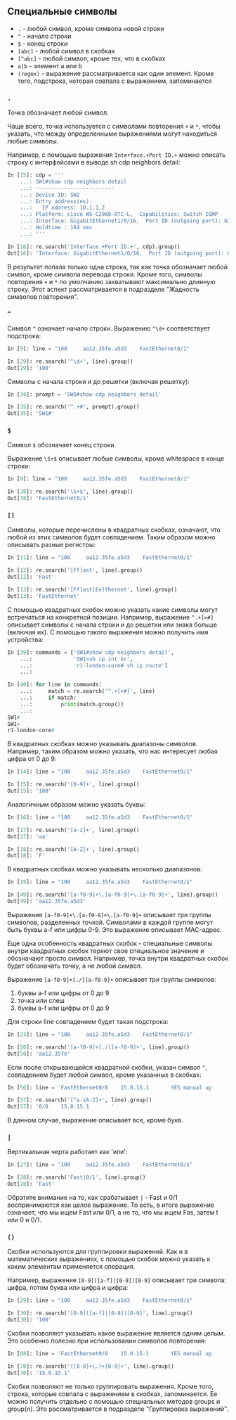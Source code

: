 ## Специальные символы

* ```.``` - любой символ, кроме символа новой строки
* ```^``` - начало строки
* ```$``` - конец строки
* ```[abc]``` - любой символ в скобках
* ```[^abc]``` - любой символ, кроме тех, что в скобках
* ```a|b``` - элемент a или b
* ```(regex)``` - выражение рассматривается как один элемент. Кроме того, подстрока, которая совпала с выражением, запоминается


### ```.```

Точка обозначает любой символ.

Чаще всего, точка используется с символами повторения ```+``` и ```*```, чтобы указать, что между определенными выражениями могут находиться любые символы.

Например, с помощью выражения ```Interface.+Port ID.+``` можно описать строку с интерфейсами в выводе sh cdp neighbors detail:
```python
In [15]: cdp = '''
    ...: SW1#show cdp neighbors detail
    ...: -------------------------
    ...: Device ID: SW2
    ...: Entry address(es):
    ...:   IP address: 10.1.1.2
    ...: Platform: cisco WS-C2960-8TC-L,  Capabilities: Switch IGMP
    ...: Interface: GigabitEthernet1/0/16,  Port ID (outgoing port): GigabitEthernet0/1
    ...: Holdtime : 164 sec
    ...: '''

In [16]: re.search('Interface.+Port ID.+', cdp).group()
Out[16]: 'Interface: GigabitEthernet1/0/16,  Port ID (outgoing port): GigabitEthernet0/1'
```

В результат попала только одна строка, так как точка обозначает любой символ, кроме символа перевода строки.
Кроме того, символы повторения ```+``` и ```*``` по умолчанию захватывают максимально длинную строку.
Этот аспект рассматривается в подразделе "Жадность символов повторения".

### ```^```

Символ ```^``` означает начало строки. Выражению ```^\d+``` соответствует подстрока:
```python
In [5]: line = "100     aa12.35fe.a5d3    FastEthernet0/1"

In [29]: re.search('^\d+', line).group()
Out[29]: '100'
```

Символы с начала строки и до решетки (включая решетку):
```py
In [34]: prompt = 'SW1#show cdp neighbors detail'

In [35]: re.search('^.+#', prompt).group()
Out[35]: 'SW1#'
```

### ```$```

Символ ```$``` обозначает конец строки.

Выражение ```\S+$``` описывает любые символы, кроме whitespace в конце строки:
```python
In [9]: line = "100     aa12.35fe.a5d3    FastEthernet0/1"

In [38]: re.search('\S+$', line).group()
Out[38]: 'FastEthernet0/1'
```

### ```[]```

Символы, которые перечислены в квадратных скобках, означают, что любой из этих символов будет совпадением.
Таким образом можно описывать разные регистры:
```python
In [11]: line = "100     aa12.35fe.a5d3    FastEthernet0/1"

In [12]: re.search('[Ff]ast', line).group()
Out[12]: 'Fast'

In [13]: re.search('[Ff]ast[Ee]thernet', line).group()
Out[13]: 'FastEthernet'

```

С помощью квадратных скобок можно указать какие символы могут встречаться на конкретной позиции.
Например, выражение ```^.+[>#]``` описывает символы с начала строки и до решетки или знака больше (включая их).
С помощью такого выражения можно получить имя устройства:
```python
In [39]: commands = ['SW1#show cdp neighbors detail',
    ...:             'SW1>sh ip int br',
    ...:             'r1-london-core# sh ip route']
    ...:

In [40]: for line in commands:
    ...:     match = re.search('^.+[>#]', line)
    ...:     if match:
    ...:         print(match.group())
    ...:
SW1#
SW1>
r1-london-core#

```

В квадратных скобках можно указывать диапазоны символов.
Например, таким образом можно указать, что нас интересует любая цифра от 0 до 9:
```py
In [14]: line = "100     aa12.35fe.a5d3    FastEthernet0/1"

In [15]: re.search('[0-9]+', line).group()
Out[15]: '100'

```

Аналогичным образом можно указать буквы:
```py
In [16]: line = "100     aa12.35fe.a5d3    FastEthernet0/1"

In [17]: re.search('[a-z]+', line).group()
Out[17]: 'aa'

In [18]: re.search('[A-Z]+', line).group()
Out[18]: 'F'

```

В квадратных скобках можно указывать несколько диапазонов:
```py
In [19]: line = "100     aa12.35fe.a5d3    FastEthernet0/1"

In [49]: re.search('[a-f0-9]+\.[a-f0-9]+\.[a-f0-9]+', line).group()
Out[49]: 'aa12.35fe.a5d3'

```

Выражение ```[a-f0-9]+\.[a-f0-9]+\.[a-f0-9]+``` описывает три группы символов, разделенных точкой.
Символами в каждой группе могут быть буквы a-f или цифры 0-9.
Это выражение описывает MAC-адрес.

Еще одна особенность квадратных скобок - специальные символы внутри квадратных скобок теряют свое специальное значение и обозначают просто символ.
Например, точка внутри квадратных скобок будет обозначать точку, а не любой символ.

Выражение ```[a-f0-9]+[./][a-f0-9]+``` описывает три группы символов:
1. буквы a-f или цифры от 0 до 9
2. точка или слеш
3. буквы a-f или цифры от 0 до 9

Для строки line совпадением будет такая подстрока:
```py
In [23]: line = "100     aa12.35fe.a5d3    FastEthernet0/1"

In [50]: re.search('[a-f0-9]+[./][a-f0-9]+', line).group()
Out[50]: 'aa12.35fe'

```


Если после открывающейся квадратной скобки, указан символ ```^```, совпадением будет любой символ, кроме указанных в скобках:
```python
In [56]: line = 'FastEthernet0/0    15.0.15.1       YES manual up         up'

In [57]: re.search('[^a-zA-Z]+', line).group()
Out[57]: '0/0    15.0.15.1       '

```

В данном случае, выражение описывает все, кроме букв.

### ```|```

Вертикальная черта работает как 'или':
```python
In [27]: line = "100     aa12.35fe.a5d3    FastEthernet0/1"

In [28]: re.search('Fast|0/1', line).group()
Out[28]: 'Fast'
```

Обратите внимание на то, как срабатывает ```|``` - Fast и 0/1 воспринимаются как целое выражение.
То есть, в итоге выражение означает, что мы ищем Fast или 0/1, а не то, что мы ищем  Fas, затем t или 0 и 0/1.


### ```()```

Скобки используются для группировки выражений.
Как и в математических выражениях, с помощью скобок можно указать к каким элементам применяется операция.

Например, выражение ```[0-9]([a-f]|[0-9])[0-9]``` описывает три символа: цифра, потом буква или цифра и цифра:
```python
In [29]: line = "100     aa12.35fe.a5d3    FastEthernet0/1"

In [30]: re.search('[0-9]([a-f]|[0-9])[0-9]', line).group()
Out[30]: '100'

```

Скобки позволяют указывать какое выражение является одним целым.
Это особенно полезно при использовании символов повторения:
```py
In [68]: line = 'FastEthernet0/0    15.0.15.1       YES manual up         up'

In [70]: re.search('([0-9]+\.)+[0-9]+', line).group()
Out[70]: '15.0.15.1'
```


Скобки позволяют не только группировать выражения.
Кроме того, строка, которые совпала с выражением в скобках, запоминается.
Ее можно получить отдельно с помощью специальных методов groups и group(n).
Это рассматривается в подразделе "Группировка выражений".


